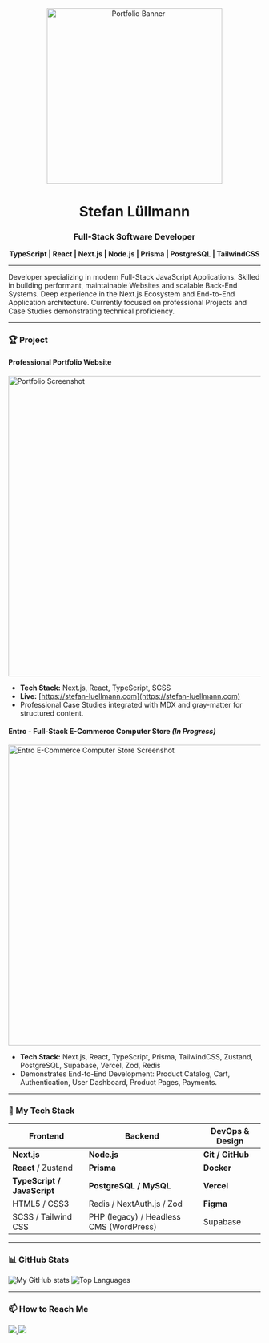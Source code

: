 <div align="center">

<img src="https://qnr34aa1vn.ufs.sh/f/x81VdwhEWe9Y726fd8MG9IrZQzFSojw6XBRq1ykehxCNiHDa" alt="Portfolio Banner" height="350" />

  #  Stefan Lüllmann

  ### Full-Stack Software Developer
  
  **TypeScript | React | Next.js | Node.js | Prisma | PostgreSQL | TailwindCSS**
  
</div>

---

Developer specializing in modern Full-Stack JavaScript Applications.
Skilled in building performant, maintainable Websites and scalable Back-End Systems.
Deep experience in the Next.js Ecosystem and End-to-End Application architecture.
Currently focused on professional Projects and Case Studies demonstrating technical proficiency.

---

### 🏆 Project

#### Professional Portfolio Website
<img src="https://qnr34aa1vn.ufs.sh/f/x81VdwhEWe9YG1OekopKVqv5jYUWFgHJZNum1TXOtfSDIosQ" alt="Portfolio Screenshot" width="600" />

- **Tech Stack:** Next.js, React, TypeScript, SCSS
- **Live:** [https://stefan-luellmann.com](https://stefan-luellmann.com)
- Professional Case Studies integrated with MDX and gray-matter for structured content.

#### Entro - Full-Stack E-Commerce Computer Store *(In Progress)*
<img src="https://qnr34aa1vn.ufs.sh/f/x81VdwhEWe9Ygmp6ZZXWUim2kHTLC3nG7P9fwtheso8Sp1IE" alt="Entro E-Commerce Computer Store Screenshot" width="600" />

- **Tech Stack:** Next.js, React, TypeScript, Prisma, TailwindCSS, Zustand, PostgreSQL, Supabase, Vercel, Zod, Redis
- Demonstrates End-to-End Development: Product Catalog, Cart, Authentication, User Dashboard, Product Pages, Payments.

---

### 🔧 My Tech Stack


| Frontend                               | Backend                                 | DevOps & Design                     |
| -------------------------------------- | --------------------------------------- | ----------------------------------- |
| **Next.js**                            | **Node.js**                             | **Git / GitHub**                    |
| **React** / Zustand                    | **Prisma**                              | **Docker**                          |
| **TypeScript / JavaScript**            | **PostgreSQL / MySQL**                  | **Vercel**                          |
| HTML5 / CSS3                           | Redis / NextAuth.js / Zod               | **Figma**                           |
| SCSS / Tailwind CSS                    | PHP (legacy) / Headless CMS (WordPress) | Supabase                            |

---

### 📊 GitHub Stats
![My GitHub stats](https://github-readme-stats.vercel.app/api?username=OneDev49&show_icons=true&theme=dark)
![Top Languages](https://github-readme-stats.vercel.app/api/top-langs/?username=OneDev49&layout=compact&theme=dark)

---

### 📫 How to Reach Me

<a href="mailto:hallo@stefan-luellmann.com">
  <img src="https://img.shields.io/badge/Email-hallo@stefan-luellmann.com-blue?style=for-the-badge&logo=protonmail" />
</a>
 
<a href="https://www.linkedin.com/in/stefan-lullmann/">
  <img src="https://img.shields.io/badge/LinkedIn-Stefan%20Lüllmann-blue?style=for-the-badge&logo=linkedin" />
</a>
